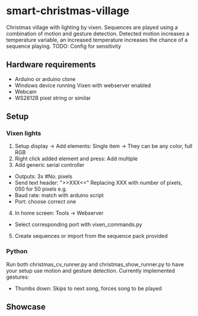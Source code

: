 # smart-christmas-village
Christmas village with lighting by vixen. Sequences are played using a combination of motion and gesture detection.
Detected motion increases a temperature variable, an increased temperature increases the chance of a sequence playing.
TODO: Config for sensitivity

## Hardware requirements
* Arduino or arduino clone
* Windows device running Vixen with webserver enabled
* Webcam
* WS2812B pixel string or similar

## Setup
### Vixen lights
1. Setup display -> Add elements: Single item -> They can be any color, full RGB
2. Right click added element and press: Add multiple
3. Add generic serial controller
  -   Outputs: 3x #No. pixels
  -   Send text header: ">>XXX<<" Replacing XXX with number of pixels, 050 for 50 pixels e.g.
  -   Baud rate: match with arduino script
  -   Port: choose correct one
4. In home screen: Tools -> Webserver
  - Select corresponding port with vixen_commands.py
5. Create sequences or import from the sequence pack provided

### Python
Run both christmas_cv_runner.py and christmas_show_runner.py to have your setup use motion and gesture detection.
Currently implemented gestures:
- Thumbs down: Skips to next song, forces song to be played

## Showcase
